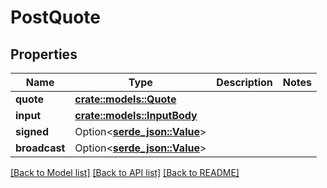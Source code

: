 # PostQuote

## Properties

Name | Type | Description | Notes
------------ | ------------- | ------------- | -------------
**quote** | [**crate::models::Quote**](Quote.md) |  | 
**input** | [**crate::models::InputBody**](InputBody.md) |  | 
**signed** | Option<[**serde_json::Value**](.md)> |  | 
**broadcast** | Option<[**serde_json::Value**](.md)> |  | 

[[Back to Model list]](../README.md#documentation-for-models) [[Back to API list]](../README.md#documentation-for-api-endpoints) [[Back to README]](../README.md)


